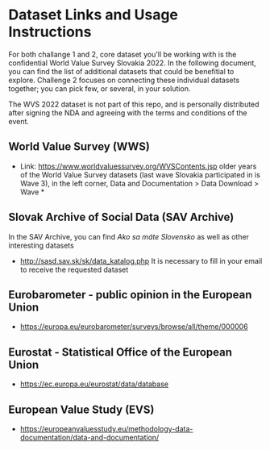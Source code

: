 # Dataset Links and Usage Instructions


For both challange 1 and 2, core dataset you'll be working with is the confidential World Value Survey Slovakia 2022. In the following document, you can find the list of additional datasets that could be benefitial to explore. Challenge 2 focuses on connecting these individual datasets together; you can pick few, or several, in your solution.

The WVS 2022 dataset is not part of this repo, and is personally distributed after signing the NDA and agreeing with the terms and conditions of the event.
## World Value Survey (WWS)

* Link: https://www.worldvaluessurvey.org/WVSContents.jsp
older years of the World Value Survey datasets (last wave Slovakia participated in is Wave 3), in the left corner, Data and Documentation > Data Download > Wave * 

## Slovak Archive of Social Data (SAV Archive)

In the SAV Archive, you can find *Ako sa máte Slovensko* as well as other interesting datasets

* http://sasd.sav.sk/sk/data_katalog.php
It is necessary to fill in your email to receive the requested dataset

## Eurobarometer - public opinion in the European Union
* https://europa.eu/eurobarometer/surveys/browse/all/theme/000006

## Eurostat - Statistical Office of the European Union
* https://ec.europa.eu/eurostat/data/database

## European Value Study (EVS)
* https://europeanvaluesstudy.eu/methodology-data-documentation/data-and-documentation/
